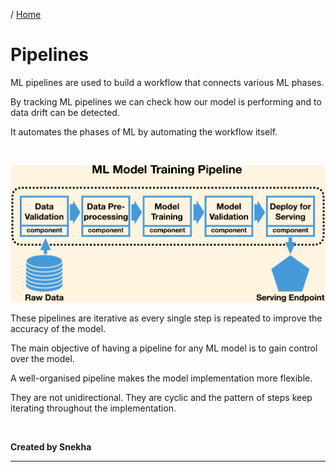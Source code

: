/ [Home](index.md)

# Pipelines

ML pipelines are used to build a workflow that connects various ML phases.

By tracking ML pipelines we can check how our model is performing and to data drift can be detected.

It automates the phases of ML by automating the workflow itself.

<br>

![Pipeline](images/pipeline.png "Pipeline")
<br>

These pipelines are iterative as every single step is repeated to improve the accuracy of the model. 

The main objective of having a pipeline for any ML model is to gain  control over the model. 

A well-organised pipeline makes the model implementation more flexible.

They are not unidirectional. They are cyclic and the pattern of steps keep iterating throughout the implementation.

<br>

**Created by Snekha**

---

<br>
